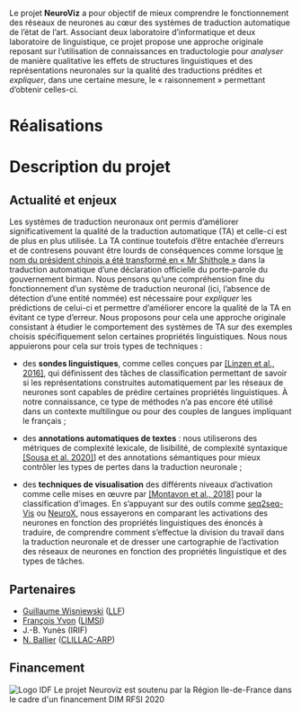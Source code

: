 Le projet **NeuroViz** a pour objectif de mieux comprendre le
fonctionnement des réseaux de neurones au cœur des systèmes de
traduction automatique de l’état de l’art. Associant deux laboratoire
d’informatique et deux laboratoire de linguistique, ce projet propose
une approche originale reposant sur l’utilisation de connaissances en
traductologie pour *analyser* de manière qualitative les effets de
structures linguistiques et des représentations neuronales sur la
qualité des traductions prédites et *expliquer*, dans une certaine
mesure, le « raisonnement » permettant d’obtenir celles-ci.

# Réalisations

# Description du projet

## Actualité et enjeux

Les systèmes de traduction neuronaux ont permis d’améliorer
significativement la qualité de la traduction automatique (TA) et
celle-ci est de plus en plus utilisée. La TA continue toutefois d’être
entachée d’erreurs et de contresens pouvant être lourds de
conséquences comme lorsque [le nom du président chinois a été
transformé en « Mr Shithole
»](https://www.theguardian.com/technology/2020/jan/18/facebook-xi-jinping-mr-shithole)
dans la traduction automatique d’une déclaration officielle du
porte-parole du gouvernement birman. Nous pensons qu’une compréhension
fine du fonctionnement d’un système de traduction neuronal (ici,
l’absence de détection d’une entité nommée) est nécessaire pour
*expliquer* les prédictions de celui-ci et permettre d’améliorer encore
la qualité de la TA en évitant ce type d’erreur. Nous proposons pour
cela une approche originale consistant à étudier le comportement des
systèmes de TA sur des exemples choisis spécifiquement selon certaines
propriétés linguistiques.  Nous nous appuierons pour cela sur trois
types de techniques :

- des **sondes linguistiques**, comme celles conçues par [[Linzen et
  al., 2016]](https://www.aclweb.org/anthology/Q16-1037/), qui
  définissent des tâches de classification permettant de savoir si les
  représentations construites automatiquement par les réseaux de
  neurones sont capables de prédire certaines propriétés
  linguistiques. À notre connaissance, ce type de méthodes n’a pas
  encore été utilisé dans un contexte multilingue ou pour des couples
  de langues impliquant le français ;

- des **annotations automatiques de textes** : nous utiliserons des
  métriques de complexité lexicale, de lisibilité, de complexité
  syntaxique [[Sousa et
  al. 2020]](https://www.aclweb.org/anthology/2020.iwltp-1.17/)] et des
  annotations sémantiques pour mieux contrôler les types de pertes
  dans la traduction neuronale ;

- des **techniques de visualisation** des différents niveaux
  d’activation comme celle mises en œuvre par [[Montavon et al.,
  2018]](https://www.sciencedirect.com/science/article/pii/S1051200417302385)
  pour la classification d’images. En s’appuyant sur des outils comme
  [seq2seq-Vis](https://seq2seq-vis.io/) ou
  [NeuroX](https://arxiv.org/abs/1812.09359), nous essayerons en
  comparant les activations des neurones en fonction des propriétés
  linguistiques des énoncés à traduire, de comprendre comment
  s’effectue la division du travail dans la traduction neuronale et de
  dresser une cartographie de l’activation des réseaux de neurones en
  fonction des propriétés linguistique et des types de tâches.

## Partenaires

- [Guillaume Wisniewski](https://gw17.github.io/) ([LLF](http://www.llf.cnrs.fr/))
- [François Yvon](https://perso.limsi.fr/yvon/mysite/mysite.php) ([LIMSI](https://www.limsi.fr/fr/))
- J.-B. Yunès (IRIF)
- [N. Ballier](http://www.clillac-arp.univ-paris-diderot.fr/user/nicolas_ballier) ([CLILLAC-ARP](http://www.clillac-arp.univ-paris-diderot.fr/index))

## Financement

![Logo IDF](https://www.iledefrance.fr/themes/custom/portail_idf/logo.svg)
Le projet Neuroviz est soutenu par la Région Ile-de-France dans le cadre d'un financement DIM RFSI 2020
